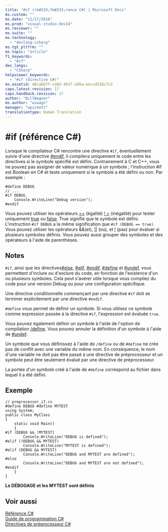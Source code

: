 ```yaml
---
title: "#if (r&#233;f&#233;rence C#) | Microsoft Docs"
ms.custom: ""
ms.date: "11/17/2016"
ms.prod: "visual-studio-dev14"
ms.reviewer: ""
ms.suite: ""
ms.technology: 
  - "devlang-csharp"
ms.tgt_pltfrm: ""
ms.topic: "article"
f1_keywords: 
  - "#if"
dev_langs: 
  - "CSharp"
helpviewer_keywords: 
  - "#if (directive C#)"
ms.assetid: 48cabbff-ca82-491f-a56a-eeccd528c7c2
caps.latest.revision: 17
caps.handback.revision: 17
author: "BillWagner"
ms.author: "wiwagn"
manager: "wpickett"
translationtype: Human Translation
---
```

# #if (r&#233;f&#233;rence C#)
Lorsque le compilateur C\# rencontre une directive  `#if`, éventuellement suivie d'une directive [\#endif](../../../csharp/language-reference/preprocessor-directives/preprocessor-endif.md), il compilera uniquement le code entre les directives si le symbole spécifié est défini.  Contrairement à C et C\+\+, vous ne pouvez pas assigner de valeur numérique à un symbole ; l'instruction \#if est Boolean en C\# et teste uniquement si le symbole a été défini ou non.  Par exemple :  
  
```  
#define DEBUG  
// ...  
#if DEBUG  
    Console.WriteLine("Debug version");  
#endif  
```  
  
 Vous pouvez utiliser les opérateurs [\=\=](../../../csharp/language-reference/operators/equality-comparison-operator.md) \(égalité\) [\! \=](../../../csharp/language-reference/operators/not-equal-operator.md) \(inégalité\) pour tester uniquement [true](../../../csharp/language-reference/keywords/true.md) ou [false](../../../csharp/language-reference/keywords/false.md).  True signifie que le symbole est défini.  L'instruction `#if DEBUG` a la même signification que `#if (DEBUG == true)`.  Vous pouvez utiliser les opérateurs &&\(et\), [&#124;&#124;](../../../csharp/language-reference/operators/conditional-or-operator.md) \(ou\), et [\!](../../../csharp/language-reference/operators/logical-negation-operator.md) \(pas\) pour évaluer si plusieurs symboles définis.  Vous pouvez aussi grouper des symboles et des opérateurs à l'aide de parenthèses.  
  
## Notes  
 `#if`, ainsi que les directives[\#else](../../../csharp/language-reference/preprocessor-directives/preprocessor-else.md), [\#elif](../../../csharp/language-reference/preprocessor-directives/preprocessor-elif.md), [\#endif](../../../csharp/language-reference/preprocessor-directives/preprocessor-endif.md), [\#define](../../../csharp/language-reference/preprocessor-directives/preprocessor-define.md) et [\#undef](../../../csharp/language-reference/preprocessor-directives/preprocessor-undef.md), vous permettent d'inclure ou d'exclure du code, en fonction de l'existence d'un ou plusieurs symboles.  Cela peut s'avérer utile lorsque vous compilez du code pour une version Debug ou pour une configuration spécifique.  
  
 Une directive conditionnelle commençant par une directive `#if` doit se terminer explicitement par une directive `#endif`.  
  
 `#define` vous permet de définir un symbole. Si vous utilisez ce symbole comme expression passée à la directive `#if`, l'expression est évaluée `true`.  
  
 Vous pouvez également définir un symbole à l'aide de l'option de compilation [\/define](../../../csharp/language-reference/compiler-options/define-compiler-option.md).  Vous pouvez annuler la définition d'un symbole à l'aide de [\#undef](../../../csharp/language-reference/preprocessor-directives/preprocessor-undef.md).  
  
 Un symbole que vous définissez à l'aide de `/define` ou de `#define` ne crée pas de conflit avec une variable du même nom.  En conséquence, le nom d'une variable ne doit pas être passé à une directive de préprocesseur et un symbole peut être seulement évalué par une directive de préprocesseur.  
  
 La portée d'un symbole créé à l'aide de `#define` correspond au fichier dans lequel il a été défini.  
  
## Exemple  
  
```  
// preprocessor_if.cs  
#define DEBUG #define MYTEST  
using System;  
public class MyClass   
{  
    static void Main()   
    {  
#if (DEBUG && !MYTEST)  
        Console.WriteLine("DEBUG is defined");  
#elif (!DEBUG && MYTEST)  
        Console.WriteLine("MYTEST is defined");  
#elif (DEBUG && MYTEST)  
        Console.WriteLine("DEBUG and MYTEST are defined");  
#else  
        Console.WriteLine("DEBUG and MYTEST are not defined");  
#endif  
    }  
}  
```  
  
  **Le DÉBOGAGE et les MYTEST sont définis**   
## Voir aussi  
 [Référence C\#](../../../csharp/language-reference/index.md)   
 [Guide de programmation C\#](../../../csharp/programming-guide/index.md)   
 [Directives de préprocesseur C\#](../../../csharp/language-reference/preprocessor-directives/index.md)